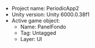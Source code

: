 <!-- UNITY CODE ASSIST INSTRUCTIONS START -->
- Project name: PeriodicApp2
- Unity version: Unity 6000.0.38f1
- Active game object:
  - Name: PanelFondo
  - Tag: Untagged
  - Layer: UI
<!-- UNITY CODE ASSIST INSTRUCTIONS END -->